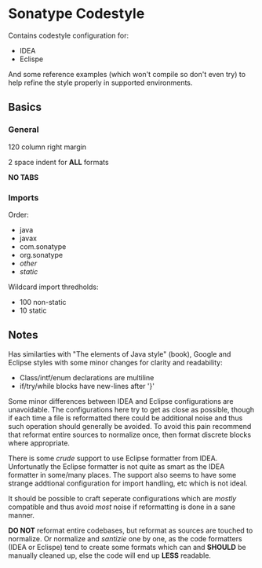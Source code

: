 <!--

    Sonatype Nexus (TM) Open Source Version
    Copyright (c) 2007-2013 Sonatype, Inc.
    All rights reserved. Includes the third-party code listed at http://links.sonatype.com/products/nexus/oss/attributions.

    This program and the accompanying materials are made available under the terms of the Eclipse Public License Version 1.0,
    which accompanies this distribution and is available at http://www.eclipse.org/legal/epl-v10.html.

    Sonatype Nexus (TM) Professional Version is available from Sonatype, Inc. "Sonatype" and "Sonatype Nexus" are trademarks
    of Sonatype, Inc. Apache Maven is a trademark of the Apache Software Foundation. M2eclipse is a trademark of the
    Eclipse Foundation. All other trademarks are the property of their respective owners.

-->
# Sonatype Codestyle

Contains codestyle configuration for:

* IDEA
* Eclispe

And some reference examples (which won't compile so don't even try) to help refine the style properly in
supported environments.

## Basics

### General

120 column right margin

2 space indent for **ALL** formats

**NO TABS**

### Imports

Order:

* java
* javax
* com.sonatype
* org.sonatype
* _other_
* _static_

Wildcard import thredholds:

* 100 non-static
* 10 static

## Notes

Has similarties with "The elements of Java style" (book), Google and Eclipse styles with some minor changes
for clarity and readability:

* Class/intf/enum declarations are multiline
* if/try/while blocks have new-lines after '}'

Some minor differences between IDEA and Eclipse configurations are unavoidable.  The configurations here try to get
as close as possible, though if each time a file is reformatted there could be additional noise and thus such operation
should generally be avoided.  To avoid this pain recommend that reformat entire sources to normalize once,
then format discrete blocks where appropriate.

There is some _crude_ support to use Eclipse formatter from IDEA.  Unfortunatly the Eclipse formatter is not
quite as smart as the IDEA formatter in some/many places.  The support also seems to have some strange addtional
configuration for import handling, etc which is not ideal.

It should be possible to craft seperate configurations which are _mostly_ compatible and thus avoid _most_ noise if
reformatting is done in a sane manner.

**DO NOT** reformat entire codebases, but reformat as sources are touched to normalize.   Or normalize and _santizie_
one by one, as the code formatters (IDEA or Eclispe) tend to create some formats which can and **SHOULD** be manually
cleaned up, else the code will end up **LESS** readable.
